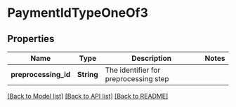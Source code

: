 # PaymentIdTypeOneOf3

## Properties

Name | Type | Description | Notes
------------ | ------------- | ------------- | -------------
**preprocessing_id** | **String** | The identifier for preprocessing step | 

[[Back to Model list]](../README.md#documentation-for-models) [[Back to API list]](../README.md#documentation-for-api-endpoints) [[Back to README]](../README.md)


